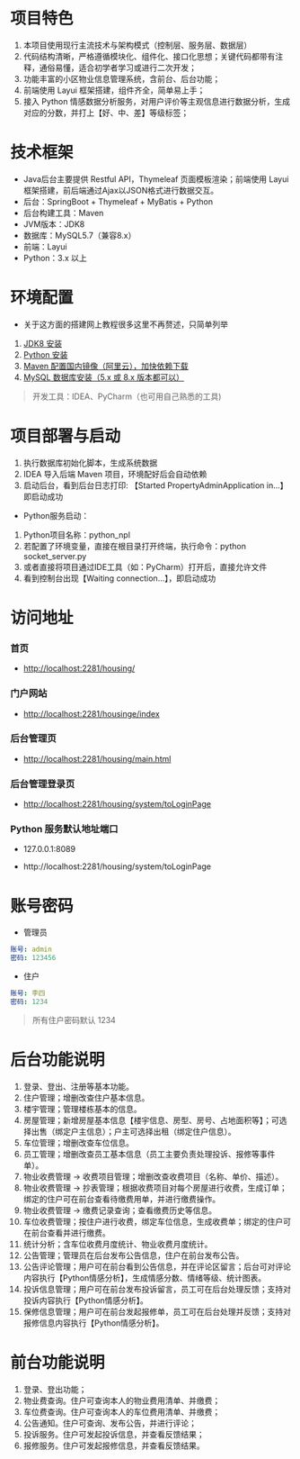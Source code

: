 # 项目特色

1. 本项目使用现行主流技术与架构模式（控制层、服务层、数据层）
2. 代码结构清晰，严格遵循模块化、组件化、接口化思想；关键代码都带有注释，通俗易懂，适合初学者学习或进行二次开发；
3. 功能丰富的小区物业信息管理系统，含前台、后台功能；
4. 前端使用 Layui 框架搭建，组件齐全，简单易上手；
5. 接入 Python 情感数据分析服务，对用户评价等主观信息进行数据分析，生成对应的分数，并打上【好、中、差】等级标签；

# 技术框架

- Java后台主要提供 Restful API，Thymeleaf 页面模板渲染；前端使用 Layui 框架搭建，前后端通过Ajax以JSON格式进行数据交互。
- 后台：SpringBoot + Thymeleaf + MyBatis + Python
- 后台构建工具：Maven
- JVM版本：JDK8
- 数据库：MySQL5.7（兼容8.x）
- 前端：Layui
- Python：3.x 以上


# 环境配置

- 关于这方面的搭建网上教程很多这里不再赘述，只简单列举

1. [JDK8 安装](https://blog.csdn.net/qq_39686870/article/details/124098479)
2. [Python 安装](https://blog.csdn.net/hugo233/article/details/122686074)
3. [Maven 配置国内镜像（阿里云），加快依赖下载](https://www.cnblogs.com/dusucyy/p/16180302.html)
4. [MySQL 数据库安装（5.x 或 8.x 版本都可以）](https://blog.csdn.net/weixin_43605266/article/details/110477391)

> 开发工具：IDEA、PyCharm（也可用自己熟悉的工具)


# 项目部署与启动

1. 执行数据库初始化脚本，生成系统数据
2. IDEA 导入后端 Maven 项目，环境配好后会自动依赖
3. 启动后台，看到后台日志打印: 【Started PropertyAdminApplication in...】即启动成功

- Python服务启动：
1. Python项目名称：python_npl
2. 若配置了环境变量，直接在根目录打开终端，执行命令：python socket_server.py
3. 或者直接将项目通过IDE工具（如：PyCharm）打开后，直接允许文件
4. 看到控制台出现【Waiting connection...】，即启动成功


# 访问地址

### 首页
- [http://localhost:2281/housing/](http://localhost:2281/housing/)

### 门户网站
- [http://localhost:2281/housinge/index](http://localhost:2281/housing/index)

### 后台管理页
- [http://localhost:2281/housing/main.html](http://localhost:2281/housing/main.html)

### 后台管理登录页
- [http://localhost:2281/housing/system/toLoginPage](http://localhost:2281/housing/system/toLoginPage)

### Python 服务默认地址端口
- 127.0.0.1:8089

- http://localhost:2281/housing/system/toLoginPage


# 账号密码

- 管理员
```yaml
账号: admin
密码: 123456
```

- 住户
```yaml
账号: 李四
密码: 1234
```

> 所有住户密码默认 1234


# 后台功能说明

1. 登录、登出、注册等基本功能。
2. 住户管理；增删改查住户基本信息。
3. 楼宇管理；管理楼栋基本的信息。
4. 房屋管理；新增房屋基本信息【楼宇信息、房型、房号、占地面积等】；可选择出售（绑定户主信息）；户主可选择出租（绑定住户信息）。
5. 车位管理；增删改查车位信息。
6. 员工管理；增删改查员工基本信息（员工主要负责处理投诉、报修等事件单）。
7. 物业收费管理 -> 收费项目管理；增删改查收费项目（名称、单价、描述）。
8. 物业收费管理 -> 抄表管理；根据收费项目对每个房屋进行收费，生成订单；绑定的住户可在前台查看待缴费用单，并进行缴费操作。
9. 物业收费管理 -> 缴费记录查询；查看缴费历史等信息。
10. 车位收费管理；按住户进行收费，绑定车位信息，生成收费单；绑定的住户可在前台查看并进行缴费。
11. 统计分析；含车位收费月度统计、物业收费月度统计。
12. 公告管理；管理员在后台发布公告信息，住户在前台发布公告。
13. 公告评论管理；用户可在前台看到公告信息，并在评论区留言；后台可对评论内容执行【Python情感分析】，生成情感分数、情绪等级、统计图表。
14. 投诉信息管理；用户可在前台发布投诉留言，员工可在后台处理反馈；支持对投诉内容执行【Python情感分析】。
15. 保修信息管理；用户可在前台发起报修单，员工可在后台处理并反馈；支持对报修信息内容执行【Python情感分析】。

# 前台功能说明

1. 登录、登出功能；
2. 物业费查询。住户可查询本人的物业费用清单、并缴费；
3. 车位费查询。住户可查询本人的车位费用清单、并缴费；
4. 公告通知。住户可查询、发布公告，并进行评论；
5. 投诉服务。住户可发起投诉信息，并查看反馈结果；
6. 报修服务。住户可发起报修信息，并查看反馈结果。
